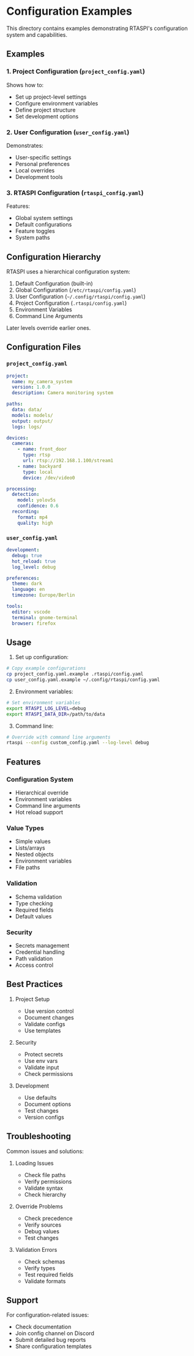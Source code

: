 # Configuration Examples

This directory contains examples demonstrating RTASPI's configuration system and capabilities.

## Examples

### 1. Project Configuration (`project_config.yaml`)
Shows how to:
- Set up project-level settings
- Configure environment variables
- Define project structure
- Set development options

### 2. User Configuration (`user_config.yaml`)
Demonstrates:
- User-specific settings
- Personal preferences
- Local overrides
- Development tools

### 3. RTASPI Configuration (`rtaspi_config.yaml`)
Features:
- Global system settings
- Default configurations
- Feature toggles
- System paths

## Configuration Hierarchy

RTASPI uses a hierarchical configuration system:

1. Default Configuration (built-in)
2. Global Configuration (`/etc/rtaspi/config.yaml`)
3. User Configuration (`~/.config/rtaspi/config.yaml`)
4. Project Configuration (`.rtaspi/config.yaml`)
5. Environment Variables
6. Command Line Arguments

Later levels override earlier ones.

## Configuration Files

### `project_config.yaml`
```yaml
project:
  name: my_camera_system
  version: 1.0.0
  description: Camera monitoring system

paths:
  data: data/
  models: models/
  output: output/
  logs: logs/

devices:
  cameras:
    - name: front_door
      type: rtsp
      url: rtsp://192.168.1.100/stream1
    - name: backyard
      type: local
      device: /dev/video0

processing:
  detection:
    model: yolov5s
    confidence: 0.6
  recording:
    format: mp4
    quality: high
```

### `user_config.yaml`
```yaml
development:
  debug: true
  hot_reload: true
  log_level: debug

preferences:
  theme: dark
  language: en
  timezone: Europe/Berlin

tools:
  editor: vscode
  terminal: gnome-terminal
  browser: firefox
```

## Usage

1. Set up configuration:
```bash
# Copy example configurations
cp project_config.yaml.example .rtaspi/config.yaml
cp user_config.yaml.example ~/.config/rtaspi/config.yaml
```

2. Environment variables:
```bash
# Set environment variables
export RTASPI_LOG_LEVEL=debug
export RTASPI_DATA_DIR=/path/to/data
```

3. Command line:
```bash
# Override with command line arguments
rtaspi --config custom_config.yaml --log-level debug
```

## Features

### Configuration System
- Hierarchical override
- Environment variables
- Command line arguments
- Hot reload support

### Value Types
- Simple values
- Lists/arrays
- Nested objects
- Environment variables
- File paths

### Validation
- Schema validation
- Type checking
- Required fields
- Default values

### Security
- Secrets management
- Credential handling
- Path validation
- Access control

## Best Practices

1. Project Setup
   - Use version control
   - Document changes
   - Validate configs
   - Use templates

2. Security
   - Protect secrets
   - Use env vars
   - Validate input
   - Check permissions

3. Development
   - Use defaults
   - Document options
   - Test changes
   - Version configs

## Troubleshooting

Common issues and solutions:

1. Loading Issues
   - Check file paths
   - Verify permissions
   - Validate syntax
   - Check hierarchy

2. Override Problems
   - Check precedence
   - Verify sources
   - Debug values
   - Test changes

3. Validation Errors
   - Check schemas
   - Verify types
   - Test required fields
   - Validate formats

## Support

For configuration-related issues:
- Check documentation
- Join config channel on Discord
- Submit detailed bug reports
- Share configuration templates
